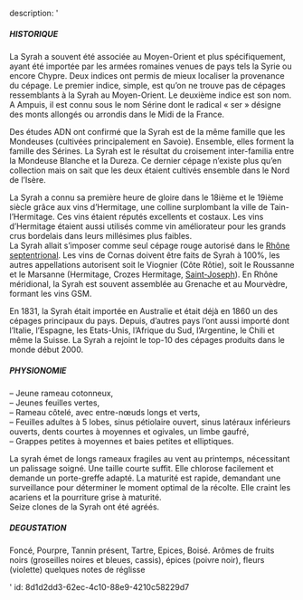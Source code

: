 description: '<h5>HISTORIQUE</h5><p>La Syrah a souvent été associée au Moyen-Orient et plus spécifiquement, ayant été importée par les armées romaines venues de pays tels la Syrie ou encore Chypre. Deux indices ont permis de mieux localiser la provenance du cépage. Le premier indice, simple, est qu’on ne trouve pas de cépages ressemblants à la Syrah au Moyen-Orient. Le deuxième indice est son nom. A Ampuis, il est connu sous le nom Sérine dont le radical « ser » désigne des monts allongés ou arrondis dans le Midi de la France.</p><p>Des études ADN ont confirmé que la Syrah est de la même famille que les Mondeuses (cultivées principalement en Savoie). Ensemble, elles forment la famille des Sérines. La Syrah est le résultat du croisement inter-familia entre la Mondeuse Blanche et la Dureza. Ce dernier cépage n’existe plus qu’en collection mais on sait que les deux étaient cultivés ensemble dans le Nord de l’Isère.</p><p>La Syrah a connu sa première heure de gloire dans le 18ième et le 19ième siècle grâce aux vins d’Hermitage, une colline surplombant la ville de Tain-l’Hermitage. Ces vins étaient réputés excellents et costaux. Les vins d’Hermitage étaient aussi utilisés comme vin améliorateur pour les grands crus bordelais dans leurs millésimes plus faibles.<br>La Syrah allait s’imposer comme seul cépage rouge autorisé dans le <a href="http://localhost:8888/levipe/region/rhone-septentrional/">Rhône septentrional</a>. Les vins de Cornas doivent être faits de Syrah à 100%, les autres appellations autorisent soit le Viognier (Côte Rôtie), soit le Roussanne et le Marsanne (Hermitage, Crozes Hermitage, <a href="http://localhost:8888/levipe/region/saint-joseph/">Saint-Joseph</a>). En Rhône méridional, la Syrah est souvent assemblée au Grenache et au Mourvèdre, formant les vins GSM.</p><p>En 1831, la Syrah était importée en Australie et était déjà en 1860 un des cépages principaux du pays. Depuis, d’autres pays l’ont aussi importé dont l’Italie, l’Espagne, les Etats-Unis, l’Afrique du Sud, l’Argentine, le Chili et même la Suisse. La Syrah a rejoint le top-10 des cépages produits dans le monde début 2000.</p><h5>PHYSIONOMIE</h5><p>– Jeune rameau cotonneux,<br>– Jeunes feuilles vertes,<br>– Rameau côtelé, avec entre-nœuds longs et verts,<br>– Feuilles adultes à 5 lobes, sinus pétiolaire ouvert, sinus latéraux inférieurs ouverts, dents courtes à moyennes et ogivales, un limbe gaufré,<br>– Grappes petites à moyennes et baies petites et elliptiques.</p><p>La syrah émet de longs rameaux fragiles au vent au printemps, nécessitant un palissage soigné. Une taille courte suffit. Elle chlorose facilement et demande un porte-greffe adapté. La maturité est rapide, demandant une surveillance pour déterminer le moment optimal de la récolte. Elle craint les acariens et la pourriture grise à maturité.<br>Seize clones de la Syrah ont été agréés.</p><h5>DEGUSTATION</h5><p>Foncé, Pourpre, Tannin présent, Tartre, Epices, Boisé. Arômes de fruits noirs (groseilles noires et bleues, cassis), épices (poivre noir), fleurs (violette) quelques notes de réglisse</p>'
id: 8d1d2dd3-62ec-4c10-88e9-4210c58229d7
